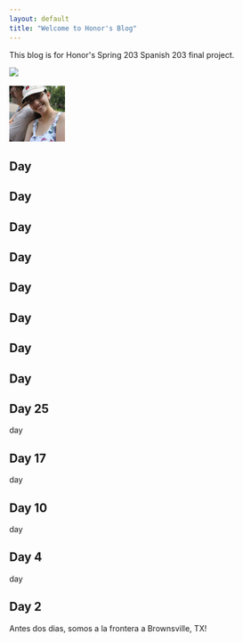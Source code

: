 ```yaml
---
layout: default
title: "Welcome to Honor's Blog"
---
```


This blog is for Honor's Spring 203 Spanish 203 final project.

![](./images/me.jpeg)

<img src="images/me.jpg" alt="me" height="100" style="horizontal-align:middle"/>

## Day

## Day

## Day

## Day

## Day

## Day

## Day

## Day

## Day 25
day

## Day 17
day

## Day 10
day

## Day 4
day

## Day 2
Antes dos dias, somos a la frontera a Brownsville, TX!


<style> img {max-width: 75%; max-height: 100px; }</style>



